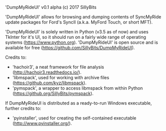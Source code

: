 'DumpMyRideUI' v0.1 alpha
(c) 2017 SillyBits


'DumpMyRideUI' allows for browsing and dumping contents of SyncMyRide update packages for Ford's SyncII
(a.k.a. MyFord Touch, or short MFT).


'DumpMyRideUI' is solely written in Python (v3.5 as of now) and uses TkInter for it's UI, so it should 
run on a fairly wide range of operating systems (https://www.python.org).
'DumpMyRideUI' is open source and is available for free (https://github.com/SillyBits/DumpMyRideUI).

Credits to:
- 'hachoir3', a neat framework for file analysis (http://hachoir3.readthedocs.io/).
- 'libmspack', used for working with archive files (https://github.com/kyz/libmspack).
- 'pymspack', a wrapper to access libmspack from within Python (https://github.org/SillyBits/pymspack).

If DumpMyRideUI is distributed as a ready-to-run Windows executable, further credits to:
- 'pyinstaller', used for creating the self-contained executable (http://www.pyinstaller.org/).
